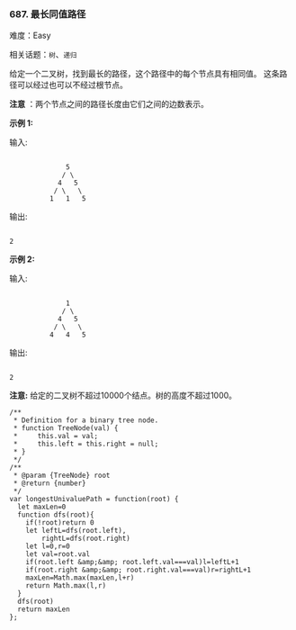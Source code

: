 ### 687. 最长同值路径

难度：Easy

相关话题：`树`、`递归`

给定一个二叉树，找到最长的路径，这个路径中的每个节点具有相同值。 这条路径可以经过也可以不经过根节点。



**注意** ：两个节点之间的路径长度由它们之间的边数表示。



**示例 1:** 



输入:



```

              5
             / \
            4   5
           / \   \
          1   1   5
```


输出:



```

2
```


**示例 2:** 



输入:



```

              1
             / \
            4   5
           / \   \
          4   4   5
```


输出:



```

2
```


**注意:**  给定的二叉树不超过10000个结点。树的高度不超过1000。


```
/**
 * Definition for a binary tree node.
 * function TreeNode(val) {
 *     this.val = val;
 *     this.left = this.right = null;
 * }
 */
/**
 * @param {TreeNode} root
 * @return {number}
 */
var longestUnivaluePath = function(root) {
  let maxLen=0
  function dfs(root){
    if(!root)return 0
    let leftL=dfs(root.left),
        rightL=dfs(root.right)
    let l=0,r=0
    let val=root.val
    if(root.left &amp;&amp; root.left.val===val)l=leftL+1
    if(root.right &amp;&amp; root.right.val===val)r=rightL+1
    maxLen=Math.max(maxLen,l+r)
    return Math.max(l,r)
  }
  dfs(root)
  return maxLen
};
```

